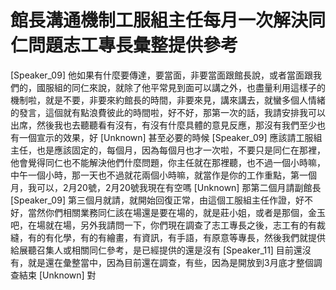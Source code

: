 # 館長溝通機制工服組主任每月一次解決同仁問題志工專長彙整提供參考

[Speaker_09] 他如果有什麼要傳達，要當面，非要當面跟館長說，或者當面跟我們的，國服組的同仁來說，就除了他平常見到面可以講之外，也盡量利用這樣子的機制啦，就是不要，非要來約館長的時間，非要來見，講來講去，就蠻多個人情緒的發言，這個就有點浪費彼此的時間啦，好不好，那第一次的話，我請安排我可以出席，然後我也去聽聽看有沒有，有沒有什麼具體的意見反應，那沒有我們至少也有一個宣示的效果，好
[Unknown] 甚至必要的時候
[Speaker_09] 應該請工服組主任，也是應該固定的，每個月，因為每個月也才一次啦，不要只是同仁在那裡，他會覺得同仁也不能解決他們什麼問題，你主任就在那裡聽，也不過一個小時嘛，中午一個小時，那一天也不過就花兩個小時嘛，就當作是你的工作重點，第一個月，我可以，2月20號，2月20號我現在有空嗎
[Unknown] 那第二個月請副館長
[Speaker_09] 第三個月就請，就開始回復正常，由這個工服組主任作證，好不好，當然你們相關業務同仁該在場還是要在場的，就是莊小姐，或者是那個，金玉吧，在場就在場，另外我請問一下，你們現在調查了志工專長之後，志工有的有裁縫，有的有化學，有的有繪畫，有資訊，有手語，有原意等專長，然後我們就提供給展聽召集人或相關同仁參考，是已經提供的還是沒有
[Speaker_11] 目前還沒有，就是還在彙整當中，因為目前還在調查，有些，因為是開放到3月底才整個調查結束
[Unknown] 對